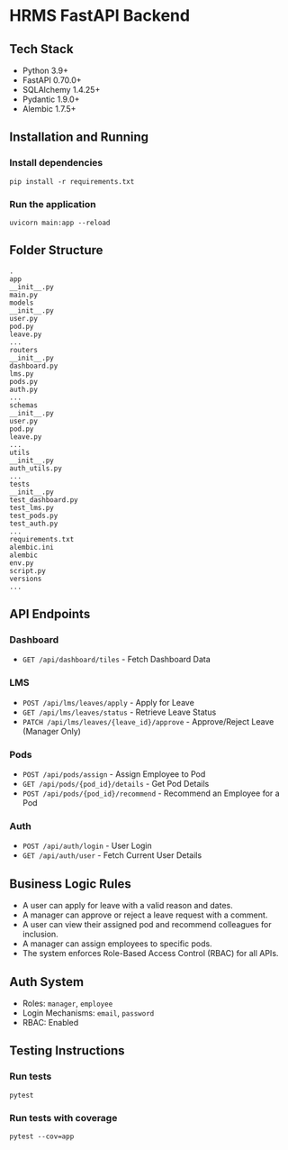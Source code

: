 **HRMS FastAPI Backend**
==========================

**Tech Stack**
-------------

* Python 3.9+
* FastAPI 0.70.0+
* SQLAlchemy 1.4.25+
* Pydantic 1.9.0+
* Alembic 1.7.5+

**Installation and Running**
---------------------------

### Install dependencies

```
pip install -r requirements.txt
```

### Run the application

```
uvicorn main:app --reload
```

**Folder Structure**
--------------------

```
.
app
__init__.py
main.py
models
__init__.py
user.py
pod.py
leave.py
...
routers
__init__.py
dashboard.py
lms.py
pods.py
auth.py
...
schemas
__init__.py
user.py
pod.py
leave.py
...
utils
__init__.py
auth_utils.py
...
tests
__init__.py
test_dashboard.py
test_lms.py
test_pods.py
test_auth.py
...
requirements.txt
alembic.ini
alembic
env.py
script.py
versions
...
```

**API Endpoints**
----------------

### Dashboard

* `GET /api/dashboard/tiles` - Fetch Dashboard Data

### LMS

* `POST /api/lms/leaves/apply` - Apply for Leave
* `GET /api/lms/leaves/status` - Retrieve Leave Status
* `PATCH /api/lms/leaves/{leave_id}/approve` - Approve/Reject Leave (Manager Only)

### Pods

* `POST /api/pods/assign` - Assign Employee to Pod
* `GET /api/pods/{pod_id}/details` - Get Pod Details
* `POST /api/pods/{pod_id}/recommend` - Recommend an Employee for a Pod

### Auth

* `POST /api/auth/login` - User Login
* `GET /api/auth/user` - Fetch Current User Details

**Business Logic Rules**
-------------------------

* A user can apply for leave with a valid reason and dates.
* A manager can approve or reject a leave request with a comment.
* A user can view their assigned pod and recommend colleagues for inclusion.
* A manager can assign employees to specific pods.
* The system enforces Role-Based Access Control (RBAC) for all APIs.

**Auth System**
----------------

* Roles: `manager`, `employee`
* Login Mechanisms: `email`, `password`
* RBAC: Enabled

**Testing Instructions**
-------------------------

### Run tests

```
pytest
```

### Run tests with coverage

```
pytest --cov=app
```